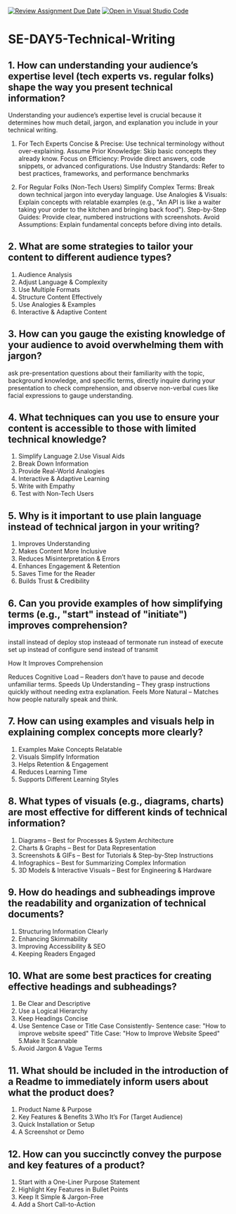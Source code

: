 [![Review Assignment Due Date](https://classroom.github.com/assets/deadline-readme-button-22041afd0340ce965d47ae6ef1cefeee28c7c493a6346c4f15d667ab976d596c.svg)](https://classroom.github.com/a/zsAR-pyY)
[![Open in Visual Studio Code](https://classroom.github.com/assets/open-in-vscode-2e0aaae1b6195c2367325f4f02e2d04e9abb55f0b24a779b69b11b9e10269abc.svg)](https://classroom.github.com/online_ide?assignment_repo_id=18473184&assignment_repo_type=AssignmentRepo)
# SE-DAY5-Technical-Writing
## 1. How can understanding your audience’s expertise level (tech experts vs. regular folks) shape the way you present technical information?
Understanding your audience’s expertise level is crucial because it determines how much detail, jargon, and explanation you include in your technical writing.


1. For Tech Experts
Concise & Precise: Use technical terminology without over-explaining.
Assume Prior Knowledge: Skip basic concepts they already know.
Focus on Efficiency: Provide direct answers, code snippets, or advanced configurations.
Use Industry Standards: Refer to best practices, frameworks, and performance benchmarks



2. For Regular Folks (Non-Tech Users)
Simplify Complex Terms: Break down technical jargon into everyday language.
Use Analogies & Visuals: Explain concepts with relatable examples (e.g., "An API is like a waiter taking your order to the kitchen and bringing back food").
Step-by-Step Guides: Provide clear, numbered instructions with screenshots.
Avoid Assumptions: Explain fundamental concepts before diving into details.



## 2. What are some strategies to tailor your content to different audience types?
1. Audience Analysis
2. Adjust Language & Complexity
3. Use Multiple Formats
4. Structure Content Effectively
5.  Use Analogies & Examples
6.  Interactive & Adaptive Content



## 3. How can you gauge the existing knowledge of your audience to avoid overwhelming them with jargon?

 ask pre-presentation questions about their familiarity with the topic, background knowledge, and specific terms, directly inquire during your presentation to check comprehension, and observe non-verbal cues like facial expressions to gauge understanding.




## 4. What techniques can you use to ensure your content is accessible to those with limited technical knowledge?
1. Simplify Language
2.Use Visual Aids
3. Break Down Information
4.  Provide Real-World Analogies
5.  Interactive & Adaptive Learning
6.  Write with Empathy
7.  Test with Non-Tech Users

## 5. Why is it important to use plain language instead of technical jargon in your writing?
1. Improves Understanding
2.  Makes Content More Inclusive
3.  Reduces Misinterpretation & Errors
4.  Enhances Engagement & Retention
5.  Saves Time for the Reader
6.   Builds Trust & Credibility
   

## 6. Can you provide examples of how simplifying terms (e.g., "start" instead of "initiate") improves comprehension?

install instead of deploy
stop insteaad of termonate
run instead of execute
set up instead of configure
send instead of transmit


How It Improves Comprehension

Reduces Cognitive Load – Readers don’t have to pause and decode unfamiliar terms.
Speeds Up Understanding – They grasp instructions quickly without needing extra explanation.
Feels More Natural – Matches how people naturally speak and think.
## 7. How can using examples and visuals help in explaining complex concepts more clearly?
1. Examples Make Concepts Relatable
2. Visuals Simplify Information
3. Helps Retention & Engagement
4. Reduces Learning Time
5. Supports Different Learning Styles

   
## 8. What types of visuals (e.g., diagrams, charts) are most effective for different kinds of technical information?

1. Diagrams – Best for Processes & System Architecture
2.  Charts & Graphs – Best for Data Representation
3.   Screenshots & GIFs – Best for Tutorials & Step-by-Step Instructions
4.   Infographics – Best for Summarizing Complex Information
5.    3D Models & Interactive Visuals – Best for Engineering & Hardware


## 9. How do headings and subheadings improve the readability and organization of technical documents?
1. Structuring Information Clearly
2. Enhancing Skimmability
3.  Improving Accessibility & SEO
4.  Keeping Readers Engaged

## 10. What are some best practices for creating effective headings and subheadings?
1. Be Clear and Descriptive
2. Use a Logical Hierarchy
3. Keep Headings Concise
4. Use Sentence Case or Title Case Consistently- Sentence case: "How to improve website speed"
 Title Case: "How to Improve Website Speed"
5.Make It Scannable
6. Avoid Jargon & Vague Terms
## 11. What should be included in the introduction of a Readme to immediately inform users about what the product does?

1. Product Name & Purpose
2. Key Features & Benefits
3.Who It’s For (Target Audience)
4. Quick Installation or Setup
5. A Screenshot or Demo
   
 
## 12. How can you succinctly convey the purpose and key features of a product?
1. Start with a One-Liner Purpose Statement
2. Highlight Key Features in Bullet Points
3. Keep It Simple & Jargon-Free
4.  Add a Short Call-to-Action
